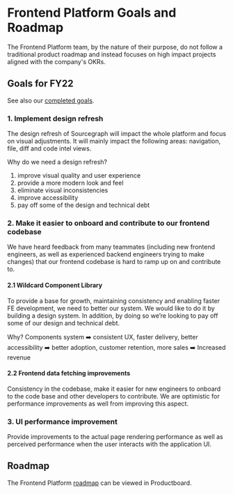 # Frontend Platform Goals and Roadmap

The Frontend Platform team, by the nature of their purpose, do not follow a traditional product roadmap and instead focuses on high impact projects aligned with the company's OKRs.
## Goals for FY22

See also our [completed goals](goals_completed.md).

### 1. Implement design refresh
The design refresh of Sourcegraph will impact the whole platform and focus on visual adjustments. It will mainly impact the following areas: navigation, file, diff and code intel views.

Why do we need a design refresh?

1. improve visual quality and user experience
1. provide a more modern look and feel
1. eliminate visual inconsistencies
1. improve accessibility
1. pay off some of the design and technical debt

### 2. Make it easier to onboard and contribute to our frontend codebase

We have heard feedback from many teammates (including new frontend engineers, as well as experienced backend engineers trying to make changes) that our frontend codebase is hard to ramp up on and contribute to.
#### 2.1 Wildcard Component Library

To provide a base for growth, maintaining consistency and enabling faster FE development, we need to better our system. We would like to do it by building a design system. In addition, by doing so we’re looking to pay off some of our design and technical debt.

Why?
Components system ➡️ consistent UX, faster delivery, better accessibility ➡️ better adoption, customer retention, more sales ➡️ Increased revenue

#### 2.2 Frontend data fetching improvements

Consistency in the codebase, make it easier for new engineers to onboard to the code base and other developers to contribute. We are optimistic for performance improvements as well from improving this aspect.

### 3. UI performance improvement

Provide improvements to the actual page rendering performance as well as perceived performance when the user interacts with the application UI.

## Roadmap

The Frontend Platform [roadmap](https://sourcegraph.productboard.com/feature-board/2689572-fy2022-roadmap-developer-insights) can be viewed in Productboard.
